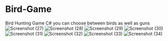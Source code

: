 # Bird-Game
Bird Hunting Game C#
you can choose between birds as well as guns 
![Screenshot (27)](https://user-images.githubusercontent.com/76738182/236634596-cd594262-49ed-4554-9d14-0e353e6744e3.png)
![Screenshot (28)](https://user-images.githubusercontent.com/76738182/236634606-66926e5a-0d9f-44dd-aae3-511153ba97d8.png)
![Screenshot (29)](https://user-images.githubusercontent.com/76738182/236634613-78622d00-c12f-48ee-92ea-d47425906fb7.png)
![Screenshot (30)](https://user-images.githubusercontent.com/76738182/236634618-919619df-d445-497e-b935-dea496dc6a5e.png)
![Screenshot (31)](https://user-images.githubusercontent.com/76738182/236634624-d3fc2cc1-b35f-4c0a-86f8-40bf53837aa0.png)
![Screenshot (32)](https://user-images.githubusercontent.com/76738182/236634634-92004d98-c004-4bea-86b7-556ece4bc0c9.png)
![Screenshot (33)](https://user-images.githubusercontent.com/76738182/236634637-7bcae304-0049-41f0-a0ee-82e4fe1a952b.png)
![Screenshot (34)](https://user-images.githubusercontent.com/76738182/236634644-40ea966d-ea9d-49d9-9c91-5269a148191e.png)

